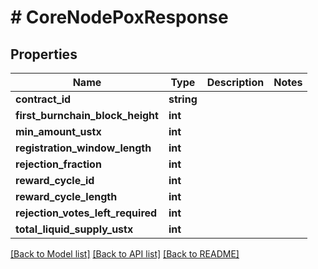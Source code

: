 # # CoreNodePoxResponse

## Properties

Name | Type | Description | Notes
------------ | ------------- | ------------- | -------------
**contract_id** | **string** |  |
**first_burnchain_block_height** | **int** |  |
**min_amount_ustx** | **int** |  |
**registration_window_length** | **int** |  |
**rejection_fraction** | **int** |  |
**reward_cycle_id** | **int** |  |
**reward_cycle_length** | **int** |  |
**rejection_votes_left_required** | **int** |  |
**total_liquid_supply_ustx** | **int** |  |

[[Back to Model list]](../../README.md#models) [[Back to API list]](../../README.md#endpoints) [[Back to README]](../../README.md)
